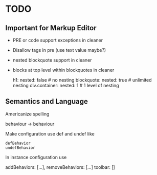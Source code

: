 # TODO

## Important for Markup Editor

* PRE or code support exceptions in cleaner
* Disallow tags in pre (use text value maybe?)
* nested blockquote support in cleaner
* blocks at top level within blockquotes in cleaner

    h1:
      nested: false   # no nesting
    blockquote:
      nested: true    # unlimited nesting
    div.container:
      nested: 1       # 1 level of nesting


## Semantics and Language

Americanize spelling

  behaviour -> behaviour

Make configuration use def and undef like

    defBehavior
    undefBehavior

In instance configuration use

  addBehaviors: [...],
  removeBehaviors: [...]
  toolbar: []